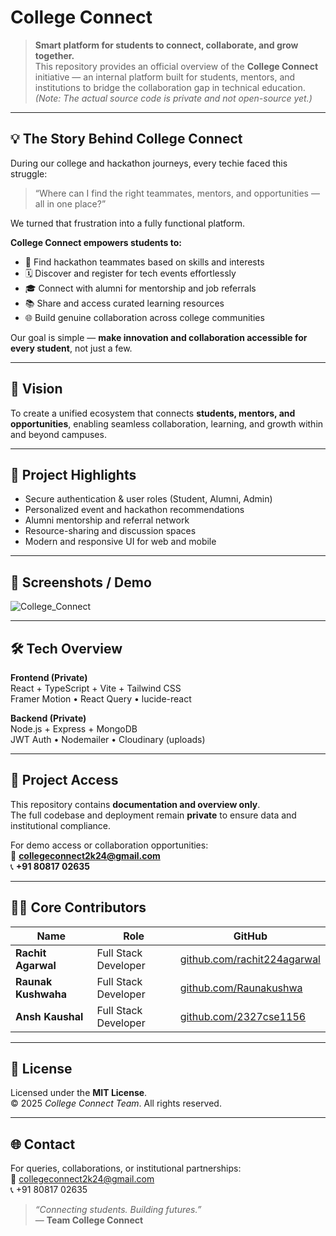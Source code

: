 #  College Connect

> **Smart platform for students to connect, collaborate, and grow together.**  
> This repository provides an official overview of the **College Connect** initiative — an internal platform built for students, mentors, and institutions to bridge the collaboration gap in technical education.  
> *(Note: The actual source code is private and not open-source yet.)*

---

## 💡 The Story Behind College Connect

During our college and hackathon journeys, every techie faced this struggle:  
> “Where can I find the right teammates, mentors, and opportunities — all in one place?”

We turned that frustration into a fully functional platform.

**College Connect empowers students to:**
- 🤝 Find hackathon teammates based on skills and interests  
- 🗓️ Discover and register for tech events effortlessly  
- 🎓 Connect with alumni for mentorship and job referrals  
- 📚 Share and access curated learning resources  
- 🌐 Build genuine collaboration across college communities  

Our goal is simple — **make innovation and collaboration accessible for every student**, not just a few.

---

## 🧭 Vision

To create a unified ecosystem that connects **students, mentors, and opportunities**, enabling seamless collaboration, learning, and growth within and beyond campuses.

---

## 🚀 Project Highlights

- Secure authentication & user roles (Student, Alumni, Admin)
- Personalized event and hackathon recommendations
- Alumni mentorship and referral network
- Resource-sharing and discussion spaces
- Modern and responsive UI for web and mobile

---

## 🎥 Screenshots / Demo

![College_Connect](https://github.com/user-attachments/assets/68b90a76-9b8c-4a2a-a440-b92b632feb4b)

---

## 🛠️ Tech Overview

**Frontend (Private)**  
React + TypeScript + Vite + Tailwind CSS  
Framer Motion • React Query • lucide-react  

**Backend (Private)**  
Node.js + Express + MongoDB  
JWT Auth • Nodemailer • Cloudinary (uploads)

---

## 🧩 Project Access

This repository contains **documentation and overview only**.  
The full codebase and deployment remain **private** to ensure data and institutional compliance.

For demo access or collaboration opportunities:  
📧 **[collegeconnect2k24@gmail.com](mailto:collegeconnect2k24@gmail.com)**  
📞 **+91 80817 02635**

---

## 👨‍💻 Core Contributors

| Name | Role | GitHub |
|------|------|--------|
| **Rachit Agarwal** | Full Stack Developer | [github.com/rachit224agarwal](https://github.com/rachit224agarwal) |
| **Raunak Kushwaha** | Full Stack Developer | [github.com/Raunakushwa](https://github.com/Raunakushwa) |
| **Ansh Kaushal** | Full Stack Developer | [github.com/2327cse1156](https://github.com/2327cse1156) |

---

## 📜 License

Licensed under the **MIT License**.  
© 2025 *College Connect Team*. All rights reserved.

---

## 🌐 Contact

For queries, collaborations, or institutional partnerships:  
📩 [collegeconnect2k24@gmail.com](mailto:collegeconnect2k24@gmail.com)  
📞 +91 80817 02635  

> _“Connecting students. Building futures.”_  
> — **Team College Connect**

